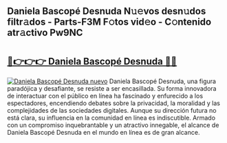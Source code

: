 ## Daniela Bascopé Desnuda N𝚞𝚎vos desn𝚞dos filtr𝚊dos - Parts-F3M F𝚘tos vid𝚎o - C𝚘ntenido atr𝚊ctivo Pw9NC

# <h2><a href="http://mb96qi.tromn.icu/?c=Daniela+Bascop%c3%a9+Desnuda">🔗👉👉👉 Daniela Bascopé Desnuda 🔗🔗</a></h2>

[![Daniela Bascopé Desnuda nuevo](https://i.imgur.com/pEAQMta.gif)](http://mb96qi.tromn.icu/?c=Daniela+Bascop%c3%a9+Desnuda)
Daniela Bascopé Desnuda, una figura paradójica y desafiante, se resiste a ser encasillada. Su forma innovadora de interactuar con el público en línea ha fascinado y enfurecido a los espectadores, encendiendo debates sobre la privacidad, la moralidad y las complejidades de las sociedades digitales. Aunque su dirección futura no está clara, su influencia en la comunidad en línea es indiscutible. Armado con un compromiso inquebrantable y un atractivo innegable, el alcance de Daniela Bascopé Desnuda en el mundo en línea es de gran alcance.
